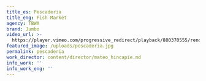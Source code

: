 ```yaml
---
title_es: Pescaderia
title_eng: Fish Market
agency: TBWA
brand: Jumbo
video_url: >-
  https://player.vimeo.com/progressive_redirect/playback/880370555/rendition/1080p/file.mp4?loc=external&signature=6ed0341c6bf481eece03a29142eab74286cb72c77a29ebdde1f4fed013d9c17d
featured_image: /uploads/pescaderia.jpg
permalink: pescaderia
work_director: content/director/mateo_hincapie.md
info_work: ''
info_work_eng: ''
---
```


